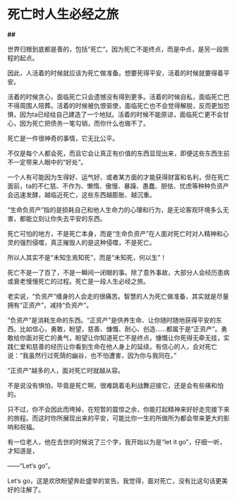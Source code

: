 # 死亡时人生必经之旅
**##** 

世界归根到底都是善的，包括“死亡”。因为死亡不是终点，而是中点，是另一段旅程的起点。

因此，人活着的时候就应该为死亡做准备。想要死得平安，活着的时候就要得着平安。

活着的时候贪心，面临死亡只会遗憾没有得到更多。活着的时候自私，面临死亡巴不得周围人陪葬。活着的时候被仇恨驱使，面临死亡也不会觉得解脱，反而更加恐惧，因为ta已经给自己建造了一个地狱。活着的时候不能原谅，面临死亡更不会甘心，因为死亡把债务一笔勾销，而你什么也做不了。

死亡是一件很神奇的事情，它无比公平。

不仅是每个人都会死，而且它会让真正有价值的东西显现出来，即便这些东西生前不一定带来人眼中的“好处”。

一个人有可能因为生得好、运气好、或者某方面的才能获得财富和名利，但在死亡面前，ta的不仁慈、不作为、懒惰、傲慢、暴躁、愚蠢、胆怯、忧虑等种种负资产会迅速发酵，越临近死亡，这些东西越膨胀、越沉重。

“生命负资产”指的是损耗自己和他人生命力的心理和行为，是无论客观环境多么无害，都能立刻让你失去平安的东西。

死亡可怕的地方，不是死亡本身，而是“生命负资产”在人面对死亡时对人精神和心灵的强烈侵噬，真正摧毁人的是这种侵噬，不是死亡。

所以人其实不是“未知生焉知死”，而是“未知死，何以生”！

死亡不是一了百了，不是一瞬间一闭眼的事。除了意外事故，大部分人会经历患病或衰老慢慢死亡的过程。死亡是一段人生必经之旅。

老实说，“负资产”缠身的人会走的很痛苦。智慧的人为死亡做准备，其实就是尽量拥有“正资产”，减持“负资产”。

“负资产”是消耗生命的东西。“正资产”是供养生命、让你随时随地获得平安的东西。比如信心，勇敢，盼望，慈善、慷慨、耐心、创造……都属于是“正资产”。勇敢给你面对死亡的勇气，盼望让你知道死亡不是终点，慷慨让你死得无牵无挂，实践仁爱和慈善的经历让你看到生命在他人身上的延续。有信心的人，会对死亡说：“我虽然行过死荫的幽谷，也不怕遭害，因为你与我同在。”

“正资产”越多的人，面对死亡时就越从容。

不是说没有惧怕，毕竟是死亡啊，很难跳着毛利战舞迎接它，还是会有些痛和怕的。

只不过，你不会因此而垮掉，在短暂的震惊之余，你能打起精神来好好走完接下来的旅程。而这时你所展现出来的平安，可能比你一生的所做所为都会带来更大的影响和祝福。

有一位老人，他在去世的时候说了三个字，我开始以为是“let it go”，仔细一听，才知道是，

——“Let‘s go”。



Let‘s go，这是欢欣盼望奔赴盛举的宣告。我觉得，面对死亡，没有比这句话更美好的注解了。